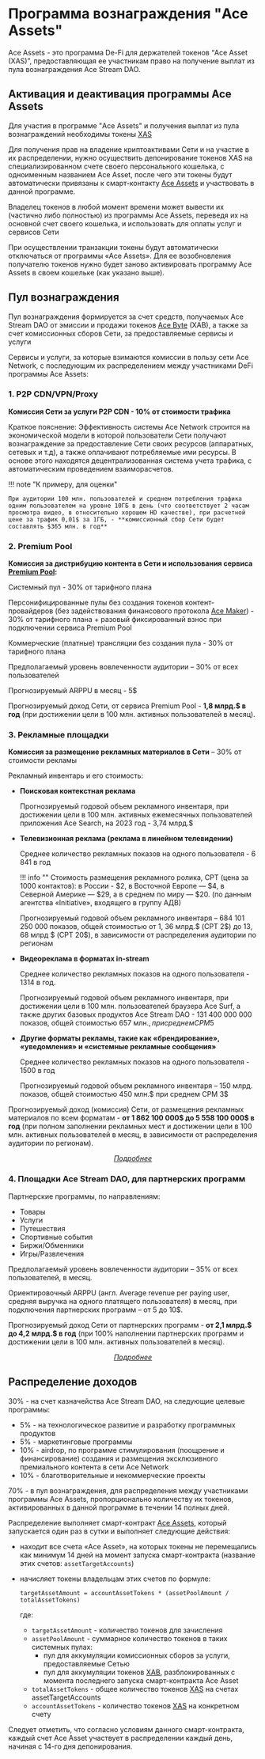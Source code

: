 # Программа вознаграждения "Ace Assets"

<div id="popup-container" style="display: none;">
    <div id="popup-overlay"></div>
    <div id="popup-content"></div>
    <div id="popup-close">
        <img src="{{ assets_root }}/images/close.png" />
    </div>
</div>

Ace Assets - это программа De-Fi для держателей токенов “Ace Asset (XAS)”, предоставляющая ее участникам право на получение выплат из пула вознаграждения Ace Stream DAO.


## Активация и деактивация программы Ace Assets

Для участия в программе "Ace Assets" и получения выплат из пула вознаграждений необходимы токены [XAS][4]

Для получения прав на владение криптоактивами Сети и на участие в их распределении, нужно осуществить депонирование токенов XAS на специализированном счете своего персонального кошелька, с одноименным названием Ace Asset, после чего эти токены будут автоматически привязаны к смарт-контакту [Ace Assets][2] и участвовать в данной программе.

Владелец токенов в любой момент времени может вывести их (частично либо полностью) из программы Ace Assets, переведя их на основной счет своего кошелька, и использовать для оплаты услуг и сервисов Сети

При осуществлении транзакции токены будут автоматически отключаться от программы «Ace Assets». Для ее возобновления получателю токенов нужно будет заново активировать программу Ace Assets в своем кошельке (как указано выше).


## Пул вознаграждения

Пул вознаграждения формируется за счет средств, получаемых Ace Stream DAO от эмиссии и продажи токенов [Ace Byte][3] (XAB), а также за счет комиссионных сборов Сети, за предоставляемые сервисы и услуги

Сервисы и услуги, за которые взимаются комиссии в пользу сети Ace Network, с последующим их распределением между участниками DeFi программы Ace Assets:


### 1. P2P CDN/VPN/Proxy

**Комиссия Сети за услуги P2P CDN - 10% от стоимости трафика**

Краткое пояснение: Эффективность системы Ace Network строится на экономической модели в которой пользователи Сети получают вознаграждение за предоставление Сети своих ресурсов (аппаратных, сетевых и т.д), а также оплачивают потребляемые ими ресурсы. В основе этого находятся децентрализованная система учета трафика, с автоматическим проведением взаиморасчетов.

!!! note "К примеру, для оценки"

    При аудитории 100 млн. пользователей и среднем потребления трафика одним пользователем на уровне 10ГБ в день (что соответствует 2 часам просмотра видео, в относительно хорошем HD качестве), при расчетной цене за трафик 0,01$ за 1ГБ, - **комиссионный сбор Сети будет составлять $365 млн. в год**


### 2. Premium Pool

**Комиссия за дистрибуцию контента в Сети и использования сервиса [Premium Pool][6]:**

Системный пул - 30% от тарифного плана

Персонифицированные пулы без создания токенов контент-провайдеров (без задействования финансового протокола [Ace Maker][7]) - 30% от тарифного плана + разовый фиксированный взнос при подключении сервиса Premium Pool

Коммерческие (платные) трансляции без создания пула - 30% от тарифного плана

Предполагаемый уровень вовлеченности аудитории – 30% от всех пользователей

Прогнозируемый ARPPU в месяц - 5$

Прогнозируемый доход Сети, от сервиса Premium Pool - **1,8 млрд.$ в год** (при достижении цели в 100 млн. активных пользователей в месяц).


### 3. Рекламные площадки

**Комиссия за размещение рекламных материалов в Сети** – 30% от стоимости рекламы

Рекламный инвентарь и его стоимость:

- **Поисковая контекстная реклама**

    Прогнозируемый годовой объем рекламного инвентаря, при достижении цели в 100 млн. активных ежемесячных пользователей приложения Ace Search, на 2023 год - 3,74 млрд.$

- **Телевизионная реклама (реклама в линейном телевидении)**

    Среднее количество рекламных показов на одного пользователя - 6 841 в год

    !!! info ""
        Стоимость размещения рекламного ролика, CPT (цена за 1000 контактов): в России - $2, в Восточной Европе — $4, в Северной Америке — $29, а в среднем по миру — $20. (по данным агентства «Initiative», входящего в группу АДВ)


    Прогнозируемый годовой объем рекламного инвентаря – 684 101 250 000 показов, общей стоимостью от 1, 36 млрд.$ (CPT 2$) до 13, 68 млрд $ (CPT 20$), в зависимости от распределения аудитории по регионам

- **Видеореклама в форматах in-stream**

    Среднее количество рекламных показов на одного пользователя - 1314 в год.

    Прогнозируемый годовой объем рекламного инвентаря, при достижении цели в 100 млн. пользователей браузера Ace Surf, а также других базовых продуктов Ace Stream DAO - 131 400 000 000 показов, общей стоимостью 657 млн.$, при среднем CPM 5$

- **Другие форматы рекламы, такие как «брендирование», «уведомления» и «системные рекламные сообщения»**

    Среднее количество рекламных показов на одного пользователя - 1500 в год

    Прогнозируемый годовой объем рекламного инвентаря – 150 млрд. показов, общей стоимостью 450 млн.$ при среднем CPM 3$


Прогнозируемый доход (комиссия) Сети, от размещения рекламных материалов по всем форматам - **от 1 862 100 000$ до 5 558 100 000$ в год** (при полном заполнении рекламных мест и достижении цели в 100 млн. активных пользователей в месяц, в зависимости от распределения аудитории по регионам).

<p style="text-align: center">
    <em>
        <a class="md-button mdx-button--transparent-light open-popup" data-url="../../library/popup/ads" href="#">
            Подробнее
        </a>
    </em>
</p>


### 4. Площадки Ace Stream DAO, для партнерских программ

Партнерские программы, по направлениям:

- Товары
- Услуги
- Путешествия
- Спортивные события
- Биржи/Обменники
- Игры/Развлечения

Предполагаемый уровень вовлеченности аудитории – 35% от всех пользователей, в месяц.

Ориентировочный ARPPU (англ. Average revenue per paying user, средняя выручка на одного платящего пользователя) в месяц, при подключения партнерских программ – от 5 до 10$.

Прогнозируемый доход Сети от партнерских программ - **от 2,1 млрд.$ до 4,2 млрд.$ в год**  (при 100% наполнении партнерских программ и достижении цели в 100 млн. активных пользователей в месяц).

<p style="text-align: center">
    <em>
        <a class="md-button mdx-button--transparent-light open-popup" data-url="../../library/popup/partnership" href="#">
            Подробнее
        </a>
    </em>
</p>


## Распределение доходов

30% - на счет казначейства Ace Stream DAO, на следующие целевые программы:

- 5% - на технологическое развитие и разработку программных продуктов
- 5% - маркетинговые программы
- 10% - airdrop, по программе стимулирования (поощрение и финансирование) создания и размещения эксклюзивного премиального контента в сети Ace Network
- 10% - благотворительные и некоммерческие проекты

70% - в пул вознаграждения, для распределения между участниками программы Ace Assets, пропорционально количеству их токенов, активированных в данной программе в течении 14 полных дней.

Распределение выполняет смарт-контракт [Ace Assets][2], который запускается один раз в сутки и выполняет следующие действия:

- находит все счета «Ace Asset», на которых токены не перемещались как минимум 14 дней на момент запуска смарт-контракта (название этих счетов: `assetTargetAccounts`)
- начисляет токены владельцам этих счетов по формуле:

    ```
    targetAssetAmount = accountAssetTokens * (assetPoolAmount / totalAssetTokens)
    ```

    где:

    - `targetAssetAmount` - количество токенов для зачисления
    - `assetPoolAmount` - суммарное количество токенов в таких системных пулах:
        - пул для аккумуляции комиссионных сборов за услуги, предоставляемые Сетью
        - пул для аккумуляции токенов [XAB][3], разблокированных с момента последнего запуска смарт-контракта Ace Asset
    - `totalAssetTokens` - общее количество токенов [XAS][4] на счетах assetTargetAccounts
    - `accountAssetTokens` - количество токенов [XAS][4] на конкретном счету

Следует отметить, что согласно условиям данного смарт-контракта, каждый счет Ace Asset участвует в распределении каждый день, начиная с 14-го дня депонирования.


[1]: ../system-tokens/ace-time.md
[2]: ../list-of-operations/ace-asset.md
[3]: ../system-tokens/ace-byte.md
[4]: ../system-tokens/ace-asset.md
[6]: ../services/premium-pool.md
[7]: https://acemakerdao.com/
